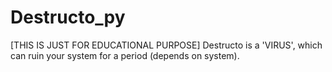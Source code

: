 # Destructo_py
[THIS IS JUST FOR EDUCATIONAL PURPOSE] Destructo is a 'VIRUS', which can ruin your system for a period (depends on system).
